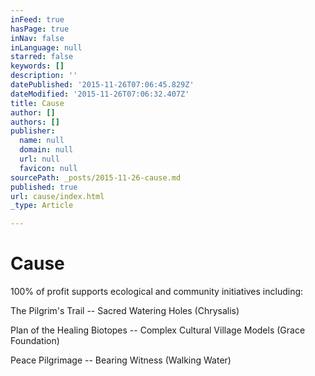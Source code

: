 ```yaml
---
inFeed: true
hasPage: true
inNav: false
inLanguage: null
starred: false
keywords: []
description: ''
datePublished: '2015-11-26T07:06:45.829Z'
dateModified: '2015-11-26T07:06:32.407Z'
title: Cause
author: []
authors: []
publisher:
  name: null
  domain: null
  url: null
  favicon: null
sourcePath: _posts/2015-11-26-cause.md
published: true
url: cause/index.html
_type: Article

---
```

# **Cause**

100% of profit supports ecological and community initiatives including:

The Pilgrim's Trail -- Sacred Watering Holes (Chrysalis)

Plan of the Healing Biotopes -- Complex Cultural Village Models (Grace Foundation)

Peace Pilgrimage -- Bearing Witness (Walking Water)